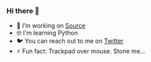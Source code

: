 ### Hi there 👋

- 🚀 I’m working on [Source](https://source.hr)
- 🤓 I'm learning Python
- 🐦 You can reach out to me on [Twitter](https://twitter.com/fialaerik)
- ⚡️ Fun fact: Trackpad over mouse. Stone me...
